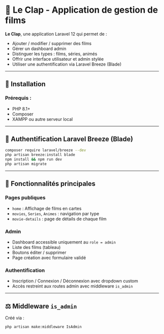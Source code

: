 # 🎥 Le Clap - Application de gestion de films

 **Le Clap**, une application Laravel 12 qui permet de :

* Ajouter / modifier / supprimer des films
* Gérer un dashboard admin
* Distinguer les types : films, séries, animés
* Offrir une interface utilisateur et admin stylée
* Utiliser une authentification via Laravel Breeze (Blade)

---

## 📁 Installation

### Prérequis :

* PHP 8.1+
* Composer
* XAMPP ou autre serveur local
---

## 🔑 Authentification Laravel Breeze (Blade)

```bash
composer require laravel/breeze --dev
php artisan breeze:install blade
npm install && npm run dev
php artisan migrate
```

---

## 💪 Fonctionnalités principales

### Pages publiques

* `home` : Affichage de films en cartes
* `movies`, `Series`, `Animes` : navigation par type
* `movie-details` : page de détails de chaque film

### Admin

* Dashboard accessible uniquement au `role = admin`
* Liste des films (tableau)
* Boutons éditer / supprimer
* Page création avec formulaire validé

### Authentification

* Inscription / Connexion / Déconnexion avec dropdown custom
* Accès restreint aux routes admin avec middleware `is_admin`

---



## ⚖️ Middleware `is_admin`

Créé via :

```bash
php artisan make:middleware IsAdmin
```


